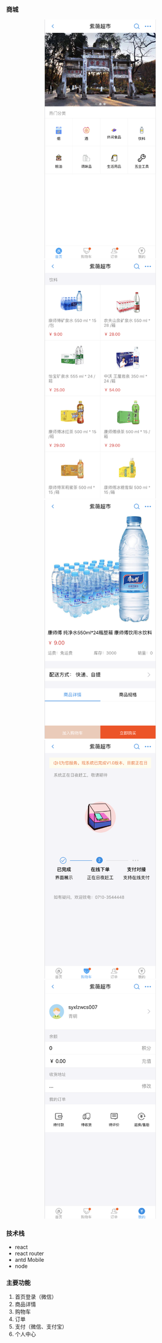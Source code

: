 ### 商城

<div align=center>
    <img src="./img/1.png" width = "300" >
    <img src="./img/2.png" width = "300" >
</div>
<div align=center>
    <img src="./img/3.png" width = "300" >
    <img src="./img/4.png" width = "300" >
</div>
<div align=center>
    <img src="./img/5.png" width = "300" >
</div>

### 技术栈
- react 
- react router 
- antd Mobile
- node 


### 主要功能
1. 首页登录（微信）
2. 商品详情
3. 购物车
4. 订单
5. 支付（微信、支付宝）
6. 个人中心

